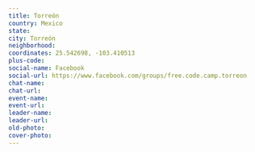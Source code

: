 ```yaml
---
title: Torreón
country: Mexico
state: 
city: Torreón
neighborhood: 
coordinates: 25.542698, -103.410513
plus-code:
social-name: Facebook
social-url: https://www.facebook.com/groups/free.code.camp.torreon
chat-name:
chat-url:
event-name:
event-url:
leader-name:
leader-url:
old-photo: 
cover-photo:
---
```


